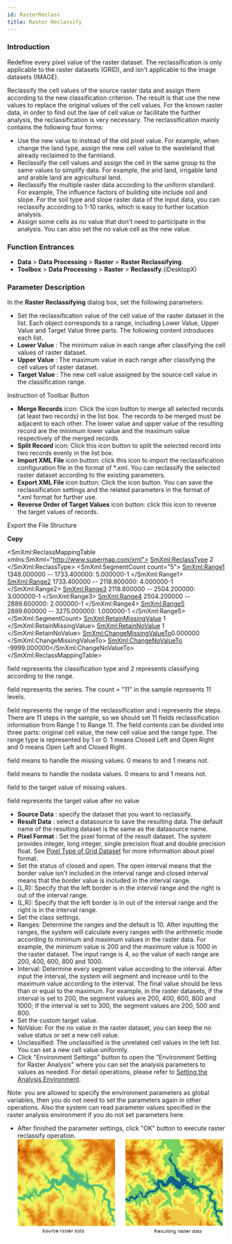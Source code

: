 ```yaml
---
id: RasterReclass
title: Raster Reclassify
---
```

### Introduction

Redefine every pixel value of the raster dataset. The reclassification is only
applicable to the raster datasets (GRID), and isn't applicable to the image
datasets (IMAGE).

Reclassify the cell values of the source raster data and assign them according
to the new classification criterion. The result is that use the new values to
replace the original values of the cell values. For the known raster data, in
order to find out the law of cell value or facilitate the further analysis,
the reclassification is very necessary. The reclassification mainly contains
the following four forms:

* Use the new value to instead of the old pixel value. For example, when change the land type, assign the new cell value to the wasteland that already reclaimed to the farmland.
* Reclassify the cell values and assign the cell in the same group to the same values to simplify data. For example, the arid land, irrigable land and arable land are agricultural land.
* Reclassify the multiple raster data according to the uniform standard. For example, The influence factors of building site include soil and slope. For the soil type and slope raster data of the input data, you can reclassify according to 1-10 ranks, which is easy to further location analysis.
* Assign some cells as no value that don't need to participate in the analysis. You can also set the no value cell as the new value.

### Function Entrances

* **Data** > **Data Processing** > **Raster** > **Raster Reclassifying**.
* **Toolbox** > **Data Processing** > **Raster** > **Reclassify**.(iDesktopX)

### Parameter Description

In the **Raster Reclassifying** dialog box, set the following parameters:

* Set the reclassification value of the cell value of the raster dataset in the list. Each object corresponds to a range, including Lower Value, Upper Value and Target Value three parts. The following content introduces each list. 
* **Lower Value** : The minimum value in each range after classifying the cell values of raster dataset.
* **Upper Value** : The maximum value in each range after classifying the cell values of raster dataset.
* **Target Value** : The new cell value assigned by the source cell value in the classification range.

Instruction of Toolbar Button

* **Merge Records** icon: Click the icon button to merge all selected records (at least two records) in the list box. The records to be merged must be adjacent to each other. The lower value and upper value of the resulting record are the minimum lower value and the maximum value respectively of the merged records 
* **Split Record** icon: Click this icon button to split the selected record into two records evenly in the list box. 
* **Import XML File** icon button: click this icon to import the reclassification configuration file in the format of *.xml. You can reclassify the selected raster dataset according to the existing parameters.
* **Export XML File** icon button: Click the icon button. You can save the reclassification settings and the related parameters in the format of *.xml format for further use. 
* **Reverse Order of Target Values** icon button: click this icon to reverse the target values of records.

Export the File Structure

**Copy**



<?xml version="1.0" encoding="UTF-8"?> 
<SmXml:ReclassMappingTable xmlns:SmXml="http://www.supermap.com/xml">
<SmXml:ReclassType> 2 </SmXml:ReclassType>
<SmXml:SegmentCount count="5">
<SmXml:Range1> 1348.000000 -- 1733.400000: 5.000000-1 </SmXml:Range1>
<SmXml:Range2> 1733.400000 -- 2118.800000: 4.000000-1 </SmXml:Range2>
<SmXml:Range3> 2118.800000 -- 2504.200000: 3.000000-1 </SmXml:Range3>
<SmXml:Range4> 2504.200000 -- 2889.600000: 2.000000-1 </SmXml:Range4>
<SmXml:Range5> 2889.600000 -- 3275.000000: 1.000000-1 </SmXml:Range5>
</SmXml:SegmentCount> 
<SmXml:RetainMissingValue> 1 </SmXml:RetainMissingValue>
<SmXml:RetainNoValue> 1 </SmXml:RetainNoValue> 
<SmXml:ChangeMissingValueTo>0.000000 </SmXml:ChangeMissingValueTo> 
<SmXml:ChangeNoValueTo> -9999.000000</SmXml:ChangeNoValueTo> 
</SmXml:ReclassMappingTable>



<ReclassType> field represents the classification type and 2 represents
classifying according to the range.

<SeqmentCount> field represents the series. The count = "11" in the sample
represents 11 levels.

<Rangei> field represents the range of the reclassification and i represents
the steps. There are 11 steps in the sample, so we should set 11 fields
reclassification information from Range 1 to Range 11. The field contents can
be divided into three parts: original cell value, the new cell value and the
range type. The range type is represented by 1 or 0. 1 means Closed Left and
Open Right and 0 means Open Left and Closed Right.

<RetainMissingValue> field means to handle the missing values. 0 means to and
1 means not.

<RetainNoValue> field means to handle the nodata values. 0 means to and 1
means not.

<ChangeMissingValueTo> field to the target value of missing values.

<ChangeNoValueTo> field represents the target value after no value

* **Source Data** : specify the dataset that you want to reclassify.
* **Result Data** : select a datasource to save the resulting data. The default name of the resulting dataset is the same as the datasource name.
* **Pixel Format** : Set the pixel format of the result dataset. The system provides integer, long integer, single precision float and double precision float. See [Pixel Type of Grid Dataset](../../Analyst/VectorRasterConvert/PixelFormat) for more information about pixel format.
* Set the status of closed and open. The open interval means that the border value isn't included in the interval range and closed interval means that the border value is included in the interval range. 
* [L,R): Specify that the left border is in the interval range and the right is out of the interval range.
* (L,R]: Specify that the left border is in out of the interval range and the right is in the interval range.
* Set the class settings. 
* Ranges: Determine the ranges and the default is 10. After inputting the ranges, the system will calculate every ranges with the arithmetic mode according to minimum and maximum values in the raster data. For example, the minimum value is 200 and the maximum value is 1000 in the raster dataset. The input range is 4, so the value of each range are 200, 400, 600, 800 and 1000.
* Interval: Determine every segment value according to the interval. After input the interval, the system will segment and increase until to the maximum value according to the interval. The final value should be less than or equal to the maximum. For example, in the raster datasets, if the interval is set to 200, the segment values are 200, 400, 600, 800 and 1000; If the interval is set to 300, the segment values are 200, 500 and 800. 
* Set the custom target value. 
* NoValue: For the no value in the raster dataset, you can keep the no value status or set a new cell value.
* Unclassified: The unclassified is the unrelated cell values in the left list. You can set a new cell value uniformly.
* Click "Environment Settings" button to open the "Environment Setting for Raster Analysis" where you can set the analysis parameters to values as needed. For detail operations, please refer to [Setting the Analysis Environment](../../Raster/AnalystEnvironment). 

Note: you are allowed to specify the environment parameters as global
variables, then you do not need to set the parameters again in other
operations. Also the system can read parameter values specified in the raster
analysis environment if you do not set parameters here.

* After finished the parameter settings, click "OK" button to execute raster reclassify operation.
![](img/ReclassResult.png)

